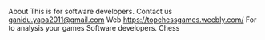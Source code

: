 About
This is for software developers.
Contact us
ganidu.yapa2011@gmail.com
Web
https://topchessgames.weebly.com/
For
to analysis your games
Software developers.
Chess
